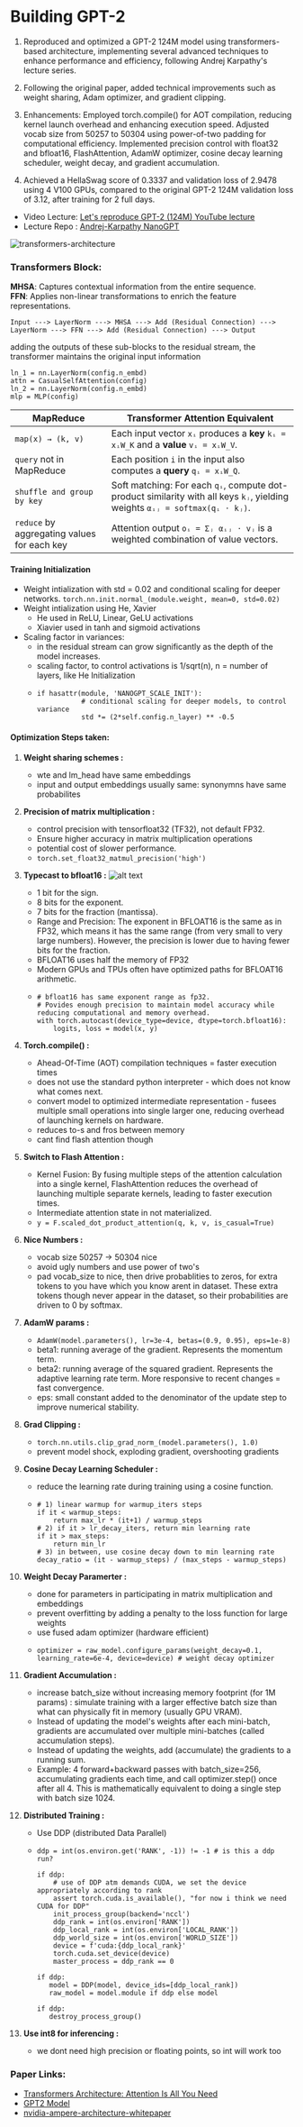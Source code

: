 # Building GPT-2
1. Reproduced and optimized a GPT-2 124M model using transformers-based architecture, implementing several advanced techniques to enhance performance and efficiency, following Andrej Karpathy's lecture series.

2. Following the original paper, added technical improvements such as weight sharing, Adam optimizer, and gradient clipping.

3. Enhancements: Employed torch.compile() for AOT compilation, reducing kernel launch overhead and enhancing execution speed. Adjusted vocab size from 50257 to 50304 using power-of-two padding for computational efficiency. Implemented precision control with float32 and bfloat16, FlashAttention, AdamW optimizer, cosine decay learning scheduler, weight decay, and gradient accumulation.

4. Achieved a HellaSwag score of 0.3337 and validation loss of 2.9478 using 4 V100 GPUs, compared to the original GPT-2 124M validation loss of 3.12, after training for 2 full days.
 
- Video Lecture: [Let's reproduce GPT-2 (124M) YouTube lecture](https://youtu.be/l8pRSuU81PU)
- Lecture Repo : [Andrej-Karpathy NanoGPT](https://github.com/karpathy/build-nanogpt)

![transformers-architecture](pics/image.png)

### Transformers Block:
**MHSA**: Captures contextual information from the entire sequence. <br>
**FFN**: Applies non-linear transformations to enrich the feature representations.

```
Input ---> LayerNorm ---> MHSA ---> Add (Residual Connection) ---> LayerNorm ---> FFN ---> Add (Residual Connection) ---> Output
```
adding the outputs of these sub-blocks to the residual stream, the transformer maintains the original input information
```
ln_1 = nn.LayerNorm(config.n_embd)
attn = CasualSelfAttention(config)
ln_2 = nn.LayerNorm(config.n_embd)
mlp = MLP(config)
```

| **MapReduce**                     | **Transformer Attention Equivalent**                                                                                        |
| ------------------------------------------- | --------------------------------------------------------------------------------------------------------------------------- |
| `map(x) → (k, v)`                           | Each input vector `xᵢ` produces a **key** `kᵢ = xᵢW_K` and a **value** `vᵢ = xᵢW_V`.                                        |
| `query` not in MapReduce                    | Each position `i` in the input also computes a **query** `qᵢ = xᵢW_Q`.                                                      |
| `shuffle and group by key`                  | Soft matching: For each `qᵢ`, compute dot-product similarity with all keys `kⱼ`, yielding weights `αᵢⱼ = softmax(qᵢ ⋅ kⱼ)`. |
| `reduce` by aggregating values for each key | Attention output `oᵢ = Σⱼ αᵢⱼ ⋅ vⱼ` is a weighted combination of value vectors.                                             |

#### Training Initialization

- Weight intialization with std = 0.02 and conditional scaling for deeper networks. `torch.nn.init.normal_(module.weight, mean=0, std=0.02)`
- Weight intialization using He, Xavier
   - He used in ReLU, Linear, GeLU activations
   - Xiavier used in tanh and sigmoid activations 
- Scaling factor in variances:
   - in the residual stream can grow significantly as the depth of the model increases.
   - scaling factor, to control activations is 1/sqrt(n), n = number of layers, like He Initialization
   - ```
     if hasattr(module, 'NANOGPT_SCALE_INIT'):
                # conditional scaling for deeper models, to control variance
                std *= (2*self.config.n_layer) ** -0.5
     ```


#### Optimization Steps taken: 

1. **Weight sharing schemes :** 
    - wte and lm_head have same embeddings
    - input and output embeddings usually same: synonymns have same probabilites

3. **Precision of matrix multiplication :**
    - control precision with tensorfloat32 (TF32), not default FP32. 
    - Ensure higher accuracy in matrix multiplication operations
    - potential cost of slower performance. 
    - `torch.set_float32_matmul_precision('high')`

4. **Typecast to bfloat16 :**
![alt text](pics/image2.png)
    - 1 bit for the sign.
    - 8 bits for the exponent.
    - 7 bits for the fraction (mantissa).
    - Range and Precision: The exponent in BFLOAT16 is the same as in FP32, which means it has the same range (from very small to very large numbers). However, the precision is lower due to having fewer bits for the fraction.
    - BFLOAT16 uses half the memory of FP32 
    - Modern GPUs and TPUs often have optimized paths for BFLOAT16 arithmetic.
    - ```
      # bfloat16 has same exponent range as fp32. 
      # Povides enough precision to maintain model accuracy while reducing computational and memory overhead.
      with torch.autocast(device_type=device, dtype=torch.bfloat16):
          logits, loss = model(x, y)
      ```

5. **Torch.compile() :**
    - Ahead-Of-Time (AOT) compilation techniques = faster execution times
    - does not use the standard python interpreter - which does not know what comes next.
    - convert model to optimized intermediate representation - fusees multiple small operations into single larger one, reducing overhead of launching kernels on hardware.
    - reduces to-s and fros between memory
    - cant find flash attention though

6. **Switch to Flash Attention :**
    - Kernel Fusion: By fusing multiple steps of the attention calculation into a single kernel, FlashAttention reduces the overhead of launching multiple separate kernels, leading to faster execution times.
    - Intermediate attention state in not materialized.
    - `y = F.scaled_dot_product_attention(q, k, v, is_casual=True)`

7. **Nice Numbers :**
    - vocab size 50257 -> 50304 nice
    - avoid ugly numbers and use power of two's
    - pad vocab_size to nice, then drive probablities to zeros, for extra tokens to you have which you know arent in dataset. These extra tokens though never appear in the dataset, so their probabilities are driven to 0 by softmax.

8. **AdamW params :**
    - `AdamW(model.parameters(), lr=3e-4, betas=(0.9, 0.95), eps=1e-8)` 
    - beta1: running average of the gradient. Represents the momentum term.
    - beta2: running average of the squared gradient. Represents the adaptive learning rate term. More responsive to recent changes = fast convergence.
    - eps: small constant added to the denominator of the update step to improve numerical stability.

9. **Grad Clipping :**
    - `torch.nn.utils.clip_grad_norm_(model.parameters(), 1.0)`
    - prevent model shock, exploding gradient, overshooting gradients

10. **Cosine Decay Learning Scheduler :**
    - reduce the learning rate during training using a cosine function.
    - ```
      # 1) linear warmup for warmup_iters steps
      if it < warmup_steps:
          return max_lr * (it+1) / warmup_steps
      # 2) if it > lr_decay_iters, return min learning rate
      if it > max_steps:
          return min_lr
      # 3) in between, use cosine decay down to min learning rate
      decay_ratio = (it - warmup_steps) / (max_steps - warmup_steps)
      ```

11. **Weight Decay Paramerter :**
    - done for parameters in participating in matrix multiplication and embeddings
    - prevent overfitting by adding a penalty to the loss function for large weights
    - use fused adam optimizer (hardware efficient)
    - ```
      optimizer = raw_model.configure_params(weight_decay=0.1, learning_rate=6e-4, device=device) # weight decay optimizer
      ```

12. **Gradient Accumulation :**
    - increase batch_size without increasing memory footprint (for 1M params) :  simulate training with a larger effective batch size than what can physically fit in memory (usually GPU VRAM).
    - Instead of updating the model's weights after each mini-batch, gradients are accumulated over multiple mini-batches (called accumulation steps).
    - Instead of updating the weights, add (accumulate) the gradients to a running sum.
    -  Example: 4 forward+backward passes with batch_size=256, accumulating gradients each time, and call optimizer.step() once after all 4. This is mathematically equivalent to doing a single step with batch size 1024.

13. **Distributed Training :**
    - Use DDP (distributed Data Parallel)
    - ```
      ddp = int(os.environ.get('RANK', -1)) != -1 # is this a ddp run?
      
      if ddp:
          # use of DDP atm demands CUDA, we set the device appropriately according to rank
          assert torch.cuda.is_available(), "for now i think we need CUDA for DDP"
          init_process_group(backend='nccl')
          ddp_rank = int(os.environ['RANK'])
          ddp_local_rank = int(os.environ['LOCAL_RANK'])
          ddp_world_size = int(os.environ['WORLD_SIZE'])
          device = f'cuda:{ddp_local_rank}'
          torch.cuda.set_device(device)
          master_process = ddp_rank == 0 
          
      if ddp:
         model = DDP(model, device_ids=[ddp_local_rank])
         raw_model = model.module if ddp else model

      if ddp:
         destroy_process_group()
      ```
14. **Use int8 for inferencing :**
    - we dont need high precision or floating points, so int will work too


### Paper Links:
- [Transformers Architecture: Attention Is All You Need](https://arxiv.org/pdf/1706.03762)
- [GPT2 Model](https://d4mucfpksywv.cloudfront.net/better-language-models/language-models.pdf)
- [nvidia-ampere-architecture-whitepaper](https://images.nvidia.com/aem-dam/en-zz/Solutions/data-center/nvidia-ampere-architecture-whitepaper.pdf)

